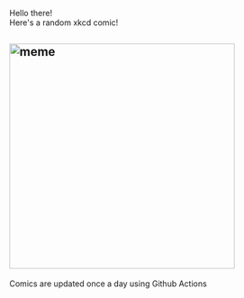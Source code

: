 Hello there! <br>Here's a random xkcd comic!<br>
## <img src="https://imgs.xkcd.com/comics/asteroid_news.png" alt="meme" width="400"/><br>
Comics are updated once a day using Github Actions